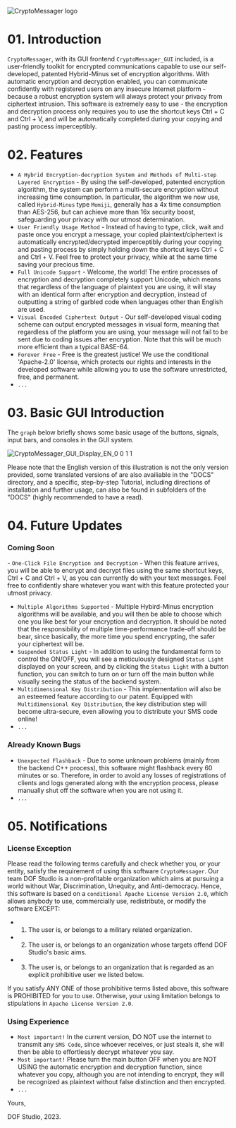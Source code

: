 ![CryptoMessager logo](https://github.com/dof-studio/CryptoMessager/assets/144514436/23420e29-5724-467c-be08-5fca860a5135)

# 01. Introduction
`CryptoMessager`, with its GUI frontend `CryptoMessager_GUI` included, is a user-friendly toolkit for encrypted communications capable to use our self-developed, patented Hybrid-Minus set of encryption algorithms. With automatic encryption and decryption enabled, you can communicate confidently with registered users on any insecure Internet platform - because a robust encryption system will always protect your privacy from ciphertext intrusion. This software is extremely easy to use - the encryption and decryption process only requires you to use the shortcut keys Ctrl + C and Ctrl + V, and will be automatically completed during your copying and pasting process imperceptibly. 



# 02. Features
- `A Hybrid Encryption-decryption System and Methods of Multi-step Layered Encryption` - By using the self-developed, patented encryption algorithm, the system can perform a multi-secure encryption without increasing time consumption. In particular, the algorithm we now use, called `Hybrid-Minus` type `Momiji`, generally has a 4x time consumption than AES-256, but can achieve more than 16x security boost, safeguarding your privacy with our utmost determination.
- `User Friendly Usage Method` - Instead of having to type, click, wait and paste once you encrypt a message, your copied plaintext/ciphertext is automatically encrypted/decrypted imperceptibly during your copying and pasting process by simply holding down the shortcut keys Ctrl + C and Ctrl + V. Feel free to protect your privacy, while at the same time saving your precious time.
- `Full Unicode Support` - Welcome, the world! The entire processes of encryption and decryption completely support Unicode, which means that regardless of the language of plaintext you are using, it will stay with an identical form after encryption and decryption, instead of outputting a string of garbled code when languages other than English are used.
- `Visual Encoded Ciphertext Output` - Our self-developed visual coding scheme can output encrypted messages in visual form, meaning that regardless of the platform you are using, your message will not fail to be sent due to coding issues after encryption. Note that this will be much more efficient than a typical BASE-64.​
- `Forever Free` - Free is the greatest justice! We use the conditional 'Apache-2.0' license, which protects our rights and interests in the developed software while allowing you to use the software unrestricted, free, and permanent.
- `...`



# 03. Basic GUI Introduction
The  `graph` below briefly shows some basic usage of the buttons, signals, input bars, and consoles in the GUI system.

![CryptoMessager_GUI_Display_EN_0 0 1 1](https://github.com/dof-studio/CryptoMessager/assets/144514436/844500ae-3058-4c30-9437-4b4f2d11013b)

Please note that the English version of this illustration is not the only version provided, some translated versions of are also availiable in the "DOCS" directory, and a specific, step-by-step Tutorial, including directions of installation and further usage, can also be found in subfolders of the "DOCS" (highly recommended to have a read).



# 04. Future Updates
### Coming Soon
​- `One-Click File Encryption and Decryption` - When this feature arrives, you will be able to encrypt and decrypt files using the same shortcut keys, Ctrl + C and Ctrl + V, as you can currently do with your text messages. Feel free to confidently share whatever you want with this feature protected your utmost privacy.
- `Multiple Algorithms Supported` - Multiple Hybird-Minus encryption algorithms will be available, and you will then be able to choose which one you like best for your encryption and decryption. It should be noted that the responsibility of multiple time-performance trade-off should be bear, since basically, the more time you spend encrypting, the safer your ciphertext will be.
- `Suspended Status Light` - In addition to using the fundamental form to control the ON/OFF, you will see a meticulously designed `Status Light` displayed on your screen, and by clicking the `Status Light` with a button function, you can switch to turn on or turn off the main button while visually seeing the status of the backend system.
- `Multidimensional Key Distribution` - This implementation will also be an esteemed feature according to our patent. Equipped with `Multidimensional Key Distribution`, the key distribution step will become ultra-secure, even allowing you to distribute your SMS code online!​
- `...`
### Already Known Bugs
- `Unexpected Flashback` - Due to some unknown problems (mainly from the backend C++ process), this software might flashback every 60 minutes or so. Therefore, in order to avoid any losses of registrations of clients and logs generated along with the encryption process, please manually shut off the software when you are not using it.
- `...`



# 05. Notifications
### License Exception
Please read the following terms carefully and check whether you, or your entity, satisfy the requirement of using this software `CryptoMessager`.
Our team DOF Studio is a non-profitable organization which aims at pursuing a world without War, Discrimination, Unequity, and Anti-democracy.
Hence, this software is based on a `conditional Apache License Version 2.0`, which allows anybody to use, commercially use, redistribute, or modify the software EXCEPT:
- 1. The user is, or belongs to a military related organization.
- 2. The user is, or belongs to an organization whose targets offend DOF Studio's basic aims.
- 3. The user is, or belongs to an organization that is regarded as an explicit prohibitive user we listed below.

If you satisfy ANY ONE of those prohibitive terms listed above, this software is PROHIBITED for you to use. Otherwise, your using limitation belongs to stipulations in `Apache License Version 2.0`.



### Using Experience
- `Most important!` In the current version, DO NOT use the internet to transmit any `SMS Code`, since whoever receives, or just steals it, she will then be able to effortlessly decrypt whatever you say.
- `Most important!` Please turn the main button OFF when you are NOT USING the automatic encryption and decryption function, since whatever you copy, although you are not intending to encrypt, they will be recognized as plaintext without false distinction and then encrypted.
- `...`



Yours,

DOF Studio, 2023.

